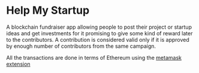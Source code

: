 # Help My Startup

A blockchain fundraiser app allowing people to post their project or startup
ideas and get investments for it promising to give some kind of reward later to
the contributors. A contribution is considered valid only if it is approved by enough 
number of contributors from the same campaign.

All the transactions are done in terms of Ethereum using the [metamask extension](https://chrome.google.com/webstore/detail/metamask/nkbihfbeogaeaoehlefnkodbefgpgknn?hl=en)


